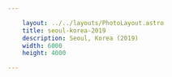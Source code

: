 ```yaml
---

    layout: ../../layouts/PhotoLayout.astro
    title: seoul-korea-2019
    description: Seoul, Korea (2019)
    width: 6000
    height: 4000

---
```

